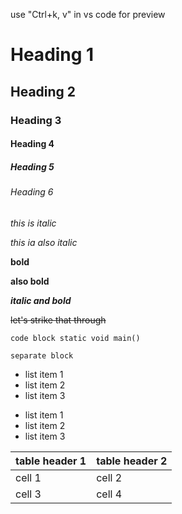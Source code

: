use "Ctrl+k, v" in vs code for preview


# Heading 1
## Heading 2
### Heading 3
#### Heading 4
##### Heading 5
###### Heading 6

_this is italic_

*this ia also italic*

**bold**

__also bold__

***italic and bold***

~~let's strike that through~~

` code block static void main() `

``` separate block ```

* list item 1
* list item 2
* list item 3

- list item 1
- list item 2
- list item 3

| table header 1 | table header 2|
| -------------- | ------------|
|  cell 1     | cell 2 |
| cell 3 | cell 4 |


